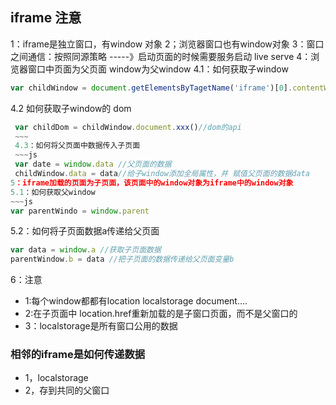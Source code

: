 ## iframe  注意
1：iframe是独立窗口，有window 对象
2；浏览器窗口也有window对象
3：窗口之间通信：按照同源策略 -----》启动页面的时候需要服务启动  live serve
4：浏览器窗口中页面为父页面   window为父window
  4.1：如何获取子window
   ~~~ js
   var childWindow = document.getElementsByTagetName('iframe')[0].contentWindow
   ~~~
   4.2  如何获取子window的 dom
   ~~~js
    var childDom = childWindow.document.xxx()//dom的api
    ~~~
    4.3：如何将父页面中数据传入子页面
    ~~~js
    var date = window.data //父页面的数据 
    childWindow.data = data//给子window添加全局属性，并 赋值父页面的数据data 
5：iframe加载的页面为子页面，该页面中的window对象为iframe中的window对象
  5.1：如何获取父window
  ~~~js
  var parentWindo = window.parent
  ~~~
  5.2：如何将子页面数据a传递给父页面
  ~~~js
  var data = window.a //获取子页面数据
  parentWindow.b = data //把子页面的数据传递给父页面变量b
  ~~~
6：注意
  - 1:每个window都都有location   localstorage  document....
  - 2:在子页面中 location.href重新加载的是子窗口页面，而不是父窗口的
  - 3：localstorage是所有窗口公用的数据
### 相邻的iframe是如何传递数据
 - 1，localstorage
 - 2，存到共同的父窗口  